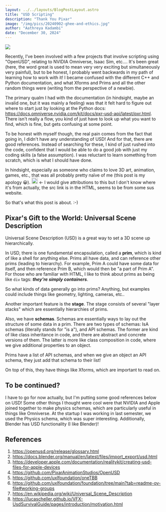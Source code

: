 ```yaml
---
layout: ../../layouts/BlogPostLayout.astro
title: "USD Scripting"
description: "Thank You Pixar"
image: "/img/pics/20240902-ghee-and-ethics.jpg"
author: "Aathreya Kadambi"
date: "December 30, 2024"
---
```


<div><img src="https://people.eecs.berkeley.edu/~kanazawa/img/new_animated.gif" /> </div>

Recently, I've been involved with a few projects that involve scripting using "OpenUSD", relating to NVIDIA Omniverse, Isaac Sim, etc....  It's been great (here, the word great is used to mean very very exciting but simultaneously very painful), but to be honest, I probably went backwards in my path of learning how to work with it! I became confused with the different C++ and Python documentation, and what Xforms and Prims and all the other random things were (writing from the perspective of a newbie). 

The primary qualm I had with the documentation (in hindsight, maybe an invalid one, but it was mainly a feeling) was that it felt hard to figure out where to start just by looking at the Python docs: https://docs.omniverse.nvidia.com/kit/docs/pxr-usd-api/latest/pxr.html. There isn't really a flow, you kind of just have to look up what you want to find, which is fine, but gets confusing at some point.

To be honest with myself though, the real pain comes from the fact that going in, I didn't have any understanding of USD! And for that, there are good references. Instead of searching for these, I kind of just rushed into the code, confident that I would be able to do a good job with just my coding skills (a false assumption). I was reluctant to learn something from scratch, which is what I should have done.

In hindsight, especially as someone who claims to love 3D art, animation, games, etc., that was all probably pretty naïve of me (this post is my apology 😀). <img src="https://external-content.duckduckgo.com/iu/?u=https%3A%2F%2Fmedia.tenor.com%2FKOUB7pyGZ_cAAAAM%2Femoji-face.gif&f=1&nofb=1&ipt=82292519a3135a1aacea075e781f37d03b67de6c0232f32d839a299baf9f729b&ipo=images" height="20px" width="20px" /> <- I would give attributions to this but I don't know where it's from actually, the src link is in the HTML, seems to be from some sus website. 

So that's what this post is about. :-)

## Pixar's Gift to the World: Universal Scene Description

Universal Scene Description (USD) is a great way to set a 3D scene up hierarchically. 

In USD, there is one fundamental encapsulation, called a **prim**, which is kind of like a shell for anything else. Prims all have data, and can reference other prims (leading to hierarchy). For example, Prim A could have some data for itself, and then reference Prim B, which would then be "a part of Prim A". For those who are familiar with HTML, I like to think about prims as being like `div` tags: ***they're simply containers***. 

So what kinds of data generally go into prims? Anything, but examples could include things like geometry, lighting, cameras, etc..

Another important feature is the **stage**. The stage consists of several "layer stacks" which are essentially hierarchies of prims.

Also, we have **schemas**. Schemas are essentially ways to lay out the structure of some data in a prim. There are two types of schemas: IsA schemas (literally stands for "is a"), and API schemas. The former are kind of like class inheritance in code, and there are abstract and concrete versions of them. The latter is more like class composition in code, where we give additional properties to an object.

Prims have a list of API schemas, and when we give an object an API schema, they just add that schema to their list!

On top of this, they have things like Xforms, which are important to read on.

## To be continued?

I have to go for now actually, but I'm putting some good references below on USD! Some other things I thought were cool were that NVIDIA and Apple joined together to make physics schemas, which are particularly useful in things like Omniverse. At the startup I was working in last semester, we used the Physics schema, which was super interesting. Additionally, Blender has USD functionality (I like Blender)!


## References
1. https://openusd.org/release/glossary.html
2. https://docs.blender.org/manual/en/latest/files/import_export/usd.html
3. https://developer.apple.com/documentation/realitykit/creating-usd-files-for-apple-devices
4. https://github.com/PixarAnimationStudios/OpenUSD
5. https://github.com/uxlfoundation/oneTBB
6. https://github.com/uxlfoundation/foundation/tree/main?tab=readme-ov-file#working-groups
7. https://en.wikipedia.org/wiki/Universal_Scene_Description
8. https://lucascheller.github.io/VFX-UsdSurvivalGuide/pages/introduction/motivation.html
